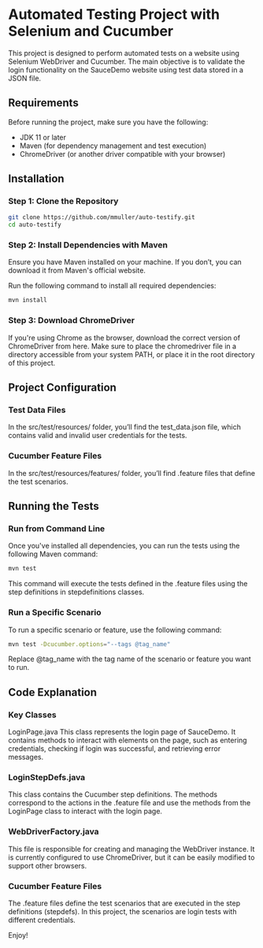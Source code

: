 # Automated Testing Project with Selenium and Cucumber

This project is designed to perform automated tests on a website using Selenium WebDriver and Cucumber. The main objective is to validate the login functionality on the SauceDemo website using test data stored in a JSON file.

## Requirements

Before running the project, make sure you have the following:

- JDK 11 or later
- Maven (for dependency management and test execution)
- ChromeDriver (or another driver compatible with your browser)

## Installation

### Step 1: Clone the Repository

```bash
git clone https://github.com/mmuller/auto-testify.git
cd auto-testify
```

### Step 2: Install Dependencies with Maven
Ensure you have Maven installed on your machine. If you don’t, you can download it from Maven's official website.

Run the following command to install all required dependencies:

```bash
mvn install
```

### Step 3: Download ChromeDriver
If you're using Chrome as the browser, download the correct version of ChromeDriver from here. Make sure to place the chromedriver file in a directory accessible from your system PATH, or place it in the root directory of this project.

## Project Configuration

### Test Data Files
In the src/test/resources/ folder, you’ll find the test_data.json file, which contains valid and invalid user credentials for the tests. 

### Cucumber Feature Files
In the src/test/resources/features/ folder, you’ll find .feature files that define the test scenarios.

## Running the Tests
### Run from Command Line
Once you've installed all dependencies, you can run the tests using the following Maven command:

```bash
mvn test
```

This command will execute the tests defined in the .feature files using the step definitions in stepdefinitions classes.

### Run a Specific Scenario
To run a specific scenario or feature, use the following command:

```bash
mvn test -Dcucumber.options="--tags @tag_name"
```

Replace @tag_name with the tag name of the scenario or feature you want to run.

## Code Explanation
### Key Classes
LoginPage.java
This class represents the login page of SauceDemo. It contains methods to interact with elements on the page, such as entering credentials, checking if login was successful, and retrieving error messages.

### LoginStepDefs.java
This class contains the Cucumber step definitions. The methods correspond to the actions in the .feature file and use the methods from the LoginPage class to interact with the login page.

### WebDriverFactory.java
This file is responsible for creating and managing the WebDriver instance. It is currently configured to use ChromeDriver, but it can be easily modified to support other browsers.

### Cucumber Feature Files
The .feature files define the test scenarios that are executed in the step definitions (stepdefs). In this project, the scenarios are login tests with different credentials.

Enjoy!

